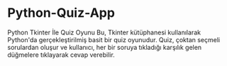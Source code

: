 # Python-Quiz-App
Python Tkinter İle Quiz Oyunu Bu, Tkinter kütüphanesi kullanılarak Python'da gerçekleştirilmiş basit bir quiz oyunudur. Quiz, çoktan seçmeli sorulardan oluşur ve kullanıcı, her bir soruya tıkladığı karşılık gelen düğmelere tıklayarak cevap verebilir.
